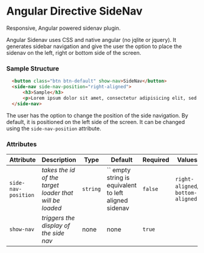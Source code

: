 # Angular Directive SideNav
Responsive, Angular powered sidenav plugin.

Angular Sidenav uses CSS and native angular (no jqlite or jquery). It generates sidebar navigation and give the user the option to place the sidenav on the left, right or bottom side of the screen. 

### Sample Structure
```html
  <button class="btn btn-default" show-nav>SideNav</button>
  <side-nav side-nav-position="right-aligned">
      <h3>Sample</h3>
      <p>Lorem ipsum dolor sit amet, consectetur adipisicing elit, sed do eiusmod
  </side-nav>

```

The user has the option to change the position of the side navigation. By default, it is positioned on the left side of the screen. It can be changed using the `side-nav-position` attribute.

### Attributes

| Attribute | Description                       | Type      | Default     |Required|Values|
|-----------|-----------------------------------|-----------|-------------|--------|--------|
| `side-nav-position` | *takes the id of the target loader that will be loaded*       | `string` |`` empty string is equivalent to left aligned sidenav| `false` | `right-aligned`/ `bottom-aligned`|
| `show-nav`  | *triggers the display of the side nav*      | none  | none | `true` |

